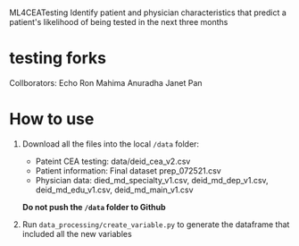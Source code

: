 #

 ML4CEATesting
Identify patient and physician characteristics that predict a patient's likelihood of being tested in the next three months
# testing forks

Collborators:
Echo Ron 
Mahima 
Anuradha
Janet Pan 

 # How to use
 
 1. Download all the files into the local `/data` folder:
    - Pateint CEA testing: data/deid_cea_v2.csv
    - Patient information: Final dataset prep_072521.csv
    - Physician data: died_md_specialty_v1.csv, deid_md_dep_v1.csv, deid_md_edu_v1.csv, deid_md_main_v1.csv
    
    **Do not push the `/data` folder to Github**

 2. Run `data_processing/create_variable.py` to generate the dataframe that included all the new variables


 
